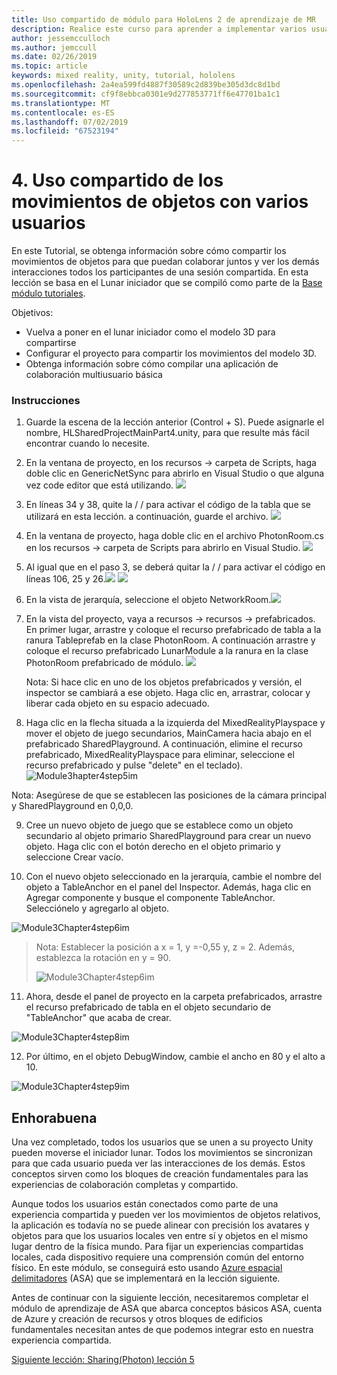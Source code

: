 ```yaml
---
title: Uso compartido de módulo para HoloLens 2 de aprendizaje de MR
description: Realice este curso para aprender a implementar varios usuarios experiencias compartidas dentro de una aplicación de HoloLens 2.
author: jessemcculloch
ms.author: jemccull
ms.date: 02/26/2019
ms.topic: article
keywords: mixed reality, unity, tutorial, hololens
ms.openlocfilehash: 2a4ea599fd4887f30589c2d839be305d3dc8d1bd
ms.sourcegitcommit: cf9f8ebbca0301e9d277853771ff6e47701ba1c1
ms.translationtype: MT
ms.contentlocale: es-ES
ms.lasthandoff: 07/02/2019
ms.locfileid: "67523194"
---
```

# <a name="4-sharing-object-movements-with-multiple-users"></a>4. Uso compartido de los movimientos de objetos con varios usuarios

En este Tutorial, se obtenga información sobre cómo compartir los movimientos de objetos para que puedan colaborar juntos y ver los demás interacciones todos los participantes de una sesión compartida. En esta lección se basa en el Lunar iniciador que se compiló como parte de la [Base módulo tutoriales](mrlearning-base.md).

Objetivos:

- Vuelva a poner en el lunar iniciador como el modelo 3D para compartirse
- Configurar el proyecto para compartir los movimientos del modelo 3D.
- Obtenga información sobre cómo compilar una aplicación de colaboración multiusuario básica

### <a name="instructions"></a>Instrucciones


1. Guarde la escena de la lección anterior (Control + S). Puede asignarle el nombre, HLSharedProjectMainPart4.unity, para que resulte más fácil encontrar cuando lo necesite.

2. En la ventana de proyecto, en los recursos -> carpeta de Scripts, haga doble clic en GenericNetSync para abrirlo en Visual Studio o que alguna vez code editor que está utilizando.  ![](images/module3chapter4updatestep2.png)

3. En líneas 34 y 38, quite la / / para activar el código de la tabla que se utilizará en esta lección. a continuación, guarde el archivo. ![](images/module3chapter4updatestep3.png)

4. En la ventana de proyecto, haga doble clic en el archivo PhotonRoom.cs en los recursos -> carpeta de Scripts para abrirlo en Visual Studio. ![](images/module3chapter4updatestep4.png)

5. Al igual que en el paso 3, se deberá quitar la / / para activar el código en líneas 106, 25 y 26.![](images/module3chapter4updatestep5a.png) ![](images/module3chapter4updatestep5b.png)

6. En la vista de jerarquía, seleccione el objeto NetworkRoom.![](images/module3chapter4updatestep6.png)

7. En la vista del proyecto, vaya a recursos -> recursos -> prefabricados. En primer lugar, arrastre y coloque el recurso prefabricado de tabla a la ranura Tableprefab en la clase PhotonRoom. A continuación arrastre y coloque el recurso prefabricado LunarModule a la ranura en la clase PhotonRoom prefabricado de módulo. ![](images/module3chapter4updatestep7.png)

   Nota: Si hace clic en uno de los objetos prefabricados y versión, el inspector se cambiará a ese objeto. Haga clic en, arrastrar, colocar y liberar cada objeto en su espacio adecuado.



8. Haga clic en la flecha situada a la izquierda del MixedRealityPlayspace y mover el objeto de juego secundarios, MainCamera hacia abajo en el prefabricado SharedPlayground. A continuación, elimine el recurso prefabricado, MixedRealityPlayspace para eliminar, seleccione el recurso prefabricado y pulse "delete" en el teclado).
![Module3hapter4step5im](images/module3chapter4step5im.PNG)

Nota:  Asegúrese de que se establecen las posiciones de la cámara principal y SharedPlayground en 0,0,0.

9. Cree un nuevo objeto de juego que se establece como un objeto secundario al objeto primario SharedPlayground para crear un nuevo objeto. Haga clic con el botón derecho en el objeto primario y seleccione Crear vacío. 

10. Con el nuevo objeto seleccionado en la jerarquía, cambie el nombre del objeto a TableAnchor en el panel del Inspector. Además, haga clic en Agregar componente y busque el componente TableAnchor. Selecciónelo y agregarlo al objeto. 

![Module3Chapter4step6im](images/module3chapter4step7im.PNG)

> Nota: Establecer la posición a x = 1, y =-0,55 y, z = 2. Además, establezca la rotación en y = 90. 
>
> ![Module3Chapter4step6im](images/module3chapter4noteim.PNG)

11. Ahora, desde el panel de proyecto en la carpeta prefabricados, arrastre el recurso prefabricado de tabla en el objeto secundario de "TableAnchor" que acaba de crear.

![Module3Chapter4step8im](images/module3chapter4step8im.PNG)



12. Por último, en el objeto DebugWindow, cambie el ancho en 80 y el alto a 10.

![Module3Chapter4step9im](images/module3chapter4step11im.PNG)




## <a name="congratulations"></a>Enhorabuena


Una vez completado, todos los usuarios que se unen a su proyecto Unity pueden moverse el iniciador lunar. Todos los movimientos se sincronizan para que cada usuario pueda ver las interacciones de los demás. Estos conceptos sirven como los bloques de creación fundamentales para las experiencias de colaboración completas y compartido. 

Aunque todos los usuarios están conectados como parte de una experiencia compartida y pueden ver los movimientos de objetos relativos, la aplicación es todavía no se puede alinear con precisión los avatares y objetos para que los usuarios locales ven entre sí y objetos en el mismo lugar dentro de la física mundo. Para fijar un experiencias compartidas locales, cada dispositivo requiere una comprensión común del entorno físico. En este módulo, se conseguirá esto usando [Azure espacial delimitadores](<https://azure.microsoft.com/en-us/services/spatial-anchors/>) (ASA) que se implementará en la lección siguiente.

Antes de continuar con la siguiente lección, necesitaremos completar el módulo de aprendizaje de ASA que abarca conceptos básicos ASA, cuenta de Azure y creación de recursos y otros bloques de edificios fundamentales necesitan antes de que podemos integrar esto en nuestra experiencia compartida.

[Siguiente lección: Sharing(Photon) lección 5](mrlearning-sharing(photon)-ch5.md)

